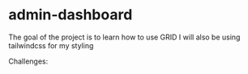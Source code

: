 # admin-dashboard

The goal of the project is to learn how to use GRID
I will also be using tailwindcss for my styling

Challenges:
